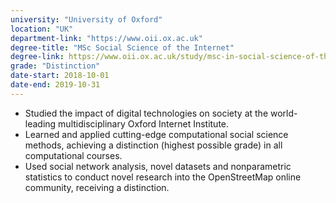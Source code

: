 ```yaml
---
university: "University of Oxford"
location: "UK"
department-link: "https://www.oii.ox.ac.uk"
degree-title: "MSc Social Science of the Internet"
degree-link: https://www.oii.ox.ac.uk/study/msc-in-social-science-of-the-internet/
grade: "Distinction"
date-start: 2018-10-01
date-end: 2019-10-31
---
```


- Studied the impact of digital technologies on society at the world-leading multidisciplinary Oxford Internet Institute.
- Learned and applied cutting-edge computational social science methods, achieving a distinction (highest possible grade) in all computational courses.
- Used social network analysis, novel datasets and nonparametric statistics to conduct novel research into the OpenStreetMap online community, receiving a distinction.
